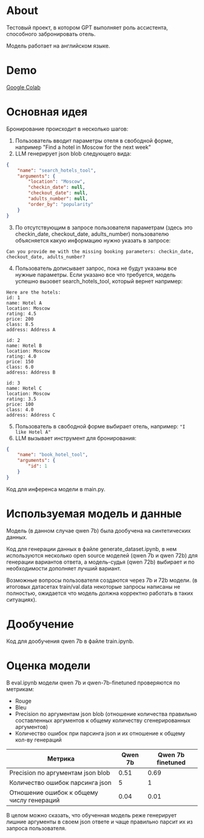 # About
Тестовый проект, в котором GPT выполняет роль ассистента, способного забронировать отель.

Модель работает на английском языке.

# Demo
[Google Colab](https://colab.research.google.com/drive/1dgFhlSbSAHsxxX6Api24uohhq30kfKpG?usp=sharing)

# Основная идея
Бронирование происходит в несколько шагов: 
1. Пользователь вводит параметры отеля в свободной форме, например "Find a hotel in Moscow for the next week"
2. LLM генерирует json blob следующего вида:
```json
{
    "name": "search_hotels_tool",
    "arguments": {
        "location": "Moscow",
        "checkin_date": null,
        "checkout_date": null,
        "adults_number": null,
        "order_by": "popularity"
    }
}
```

3. По отсутствующим в запросе пользователя параметрам (здесь это checkin_date, checkout_date, adults_number) пользователю объясняется какую информацию нужно указать в запросе:

```Can you provide me with the missing booking parameters: checkin_date, checkout_date, adults_number?```

4. Пользователь дописывает запрос, пока не будут указаны все нужные параметры. Если указано все что требуется, модель успешно вызовет search_hotels_tool, который вернет например:
```
Here are the hotels:
id: 1
name: Hotel A
location: Moscow
rating: 4.5
price: 200
class: 8.5
address: Address A

id: 2
name: Hotel B
location: Moscow
rating: 4.0
price: 150
class: 6.0
address: Address B

id: 3
name: Hotel C
location: Moscow
rating: 3.5
price: 100
class: 4.0
address: Address C
```
5. Пользователь в свободной форме выбирает отель, например: ```"I like Hotel A"```
6. LLM вызывает инструмент для бронирования:
```json
{
    "name": "book_hotel_tool",
    "arguments": {
        "id": 1
    }
}
```
Код для инференса модели в main.py.

# Используемая модель и данные
Модель (в данном случае qwen 7b) была дообучена на синтетических данных.

Код для генерации данных в файле generate_dataset.ipynb, в нем используются несколько open source моделей (qwen 7b и qwen 72b) для генерации вариантов ответа, а модель-судья (qwen 72b) выбирает и по необходимости дополняет лучший вариант.

Возможные вопросы пользователя создаются через 7b и 72b модели. (в итоговых датасетах train/val.data некоторые запросы написаны не полностью, ожидается что модель должна корректно работать в таких ситуациях).

# Дообучение
Код для дообучения qwen 7b в файле train.ipynb.

# Оценка модели
В eval.ipynb модели qwen 7b и qwen-7b-finetuned проверяются по метрикам:
- Rouge
- Bleu
- Precision по аргументам json blob (отношение количества правильно составленных аргументов к общему количеству сгенерированных аргументов)
- Количество ошибок при парсинга json и их отношение к общему кол-ву генераций

| Метрика | Qwen 7b | Qwen 7b finetuned |
|---|---|---|
| Precision по аргументам json blob | 0.51 | 0.69 |
| Количество ошибок парсинга json | 5 | 1 |
| Отношение ошибок к общему числу генераций | 0.04 | 0.01 |

В целом можно сказать, что обученная модель реже генерирует лишние аргументы в своем json ответе и чаще правильно парсит их из запроса пользователя.
